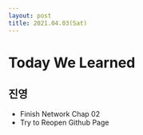 ```yaml
---
layout: post
title: 2021.04.03(Sat)
---
```


# Today We Learned

## 진영

- Finish Network Chap 02
- Try to Reopen Github Page